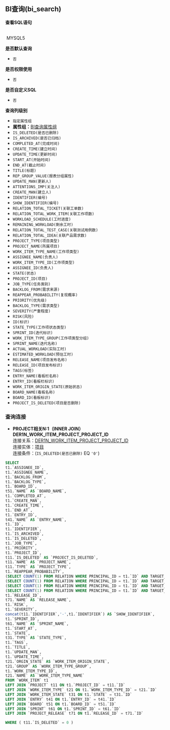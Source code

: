 ## BI查询(bi_search) <!-- {docsify-ignore-all} -->



<p class="panel-title"><b>查看SQL语句</b></p>
<br>

<el-row>
&nbsp;<el-tag @click="MYSQL5 = true">MYSQL5</el-tag>
</el-row>

<br>
<p class="panel-title"><b>是否默认查询</b></p>

* `否`

<p class="panel-title"><b>是否权限使用</b></p>

* `否`

<p class="panel-title"><b>是否自定义SQL</b></p>

* `否`

<p class="panel-title"><b>查询列级别</b></p>

* `指定属性组`
*  **属性组：**[BI查询属性组](#)
  * `IS_DELETED(是否已删除)`
  * `IS_ARCHIVED(是否已归档)`
  * `COMPLETED_AT(完成时间)`
  * `CREATE_TIME(建立时间)`
  * `UPDATE_TIME(更新时间)`
  * `START_AT(开始时间)`
  * `END_AT(截止时间)`
  * `TITLE(标题)`
  * `REP_GROUP_VALUE(报表分组属性)`
  * `UPDATE_MAN(更新人)`
  * `ATTENTIONS_IMP(关注人)`
  * `CREATE_MAN(建立人)`
  * `IDENTIFIER(编号)`
  * `SHOW_IDENTIFIER(编号)`
  * `RELATION_TOTAL_TICKET(关联工单数)`
  * `RELATION_TOTAL_WORK_ITEM(关联工作项数)`
  * `WORKLOAD_SCHEDULE(工时进度)`
  * `REMAINING_WORKLOAD(剩余工时)`
  * `RELATION_TOTAL_TEST_CASE(关联测试用例数)`
  * `RELATION_TOTAL_IDEA(关联产品需求数)`
  * `PROJECT_TYPE(项目类型)`
  * `PROJECT_NAME(所属项目)`
  * `WORK_ITEM_TYPE_NAME(工作项类型)`
  * `ASSIGNEE_NAME(负责人)`
  * `WORK_ITEM_TYPE_ID(工作项类型)`
  * `ASSIGNEE_ID(负责人)`
  * `STATE(状态)`
  * `PROJECT_ID(项目)`
  * `JOB_TYPE(任务类别)`
  * `BACKLOG_FROM(需求来源)`
  * `REAPPEAR_PROBABILITY(复现概率)`
  * `PRIORITY(优先级)`
  * `BACKLOG_TYPE(需求类型)`
  * `SEVERITY(严重程度)`
  * `RISK(风险)`
  * `ID(标识)`
  * `STATE_TYPE(工作项状态类型)`
  * `SPRINT_ID(迭代标识)`
  * `WORK_ITEM_TYPE_GROUP(工作项类型分组)`
  * `SPRINT_NAME(迭代名称)`
  * `ACTUAL_WORKLOAD(实际工时)`
  * `ESTIMATED_WORKLOAD(预估工时)`
  * `RELEASE_NAME(项目发布名称)`
  * `RELEASE_ID(项目发布标识)`
  * `TAGS(标签)`
  * `ENTRY_NAME(看板栏名称)`
  * `ENTRY_ID(看板栏标识)`
  * `WORK_ITEM_ORIGIN_STATE(原始状态)`
  * `BOARD_NAME(看板名称)`
  * `BOARD_ID(看板标识)`
  * `PROJECT_IS_DELETED(项目是否删除)`




### 查询连接
* **PROJECT相关N:1（INNER JOIN）DER1N_WORK_ITEM_PROJECT_PROJECT_ID**<br>
连接关系：[DER1N_WORK_ITEM_PROJECT_PROJECT_ID](der/DER1N_WORK_ITEM_PROJECT_PROJECT_ID)<br>
连接实体：[项目](module/ProjMgmt/project)<br>
连接条件：(`IS_DELETED(是否已删除)` EQ `'0'`)<br>




<el-dialog v-model="MYSQL5" title="MYSQL5">

```sql
SELECT
t1.`ASSIGNEE_ID`,
t1.`ASSIGNEE_NAME`,
t1.`BACKLOG_FROM`,
t1.`BACKLOG_TYPE`,
t1.`BOARD_ID`,
t51.`NAME` AS `BOARD_NAME`,
t1.`COMPLETED_AT`,
t1.`CREATE_MAN`,
t1.`CREATE_TIME`,
t1.`END_AT`,
t1.`ENTRY_ID`,
t41.`NAME` AS `ENTRY_NAME`,
t1.`ID`,
t1.`IDENTIFIER`,
t1.`IS_ARCHIVED`,
t1.`IS_DELETED`,
t1.`JOB_TYPE`,
t1.`PRIORITY`,
t1.`PROJECT_ID`,
t11.`IS_DELETED` AS `PROJECT_IS_DELETED`,
t11.`NAME` AS `PROJECT_NAME`,
t11.`TYPE` AS `PROJECT_TYPE`,
t1.`REAPPEAR_PROBABILITY`,
(SELECT COUNT(1) FROM RELATION WHERE PRINCIPAL_ID = t1.`ID` AND TARGET_TYPE ='IDEA') AS `RELATION_TOTAL_IDEA`,
(SELECT COUNT(1) FROM RELATION WHERE PRINCIPAL_ID = t1.`ID` AND TARGET_TYPE ='TEST_CASE') AS `RELATION_TOTAL_TEST_CASE`,
(SELECT COUNT(1) FROM RELATION WHERE PRINCIPAL_ID = t1.`ID` AND TARGET_TYPE ='TICKET') AS `RELATION_TOTAL_TICKET`,
(SELECT COUNT(1) FROM RELATION WHERE PRINCIPAL_ID = t1.`ID` AND TARGET_TYPE ='WORK_ITEM') AS `RELATION_TOTAL_WORK_ITEM`,
t1.`RELEASE_ID`,
t71.`NAME` AS `RELEASE_NAME`,
t1.`RISK`,
t1.`SEVERITY`,
concat(t11.`IDENTIFIER`,'-',t1.`IDENTIFIER`) AS `SHOW_IDENTIFIER`,
t1.`SPRINT_ID`,
t61.`NAME` AS `SPRINT_NAME`,
t1.`START_AT`,
t1.`STATE`,
t31.`TYPE` AS `STATE_TYPE`,
t1.`TAGS`,
t1.`TITLE`,
t1.`UPDATE_MAN`,
t1.`UPDATE_TIME`,
t21.`ORGIN_STATE` AS `WORK_ITEM_ORIGIN_STATE`,
t21.`GROUP` AS `WORK_ITEM_TYPE_GROUP`,
t1.`WORK_ITEM_TYPE_ID`,
t21.`NAME` AS `WORK_ITEM_TYPE_NAME`
FROM `WORK_ITEM` t1 
LEFT JOIN `PROJECT` t11 ON t1.`PROJECT_ID` = t11.`ID` 
LEFT JOIN `WORK_ITEM_TYPE` t21 ON t1.`WORK_ITEM_TYPE_ID` = t21.`ID` 
LEFT JOIN `WORK_ITEM_STATE` t31 ON t1.`STATE` = t31.`ID` 
LEFT JOIN `ENTRY` t41 ON t1.`ENTRY_ID` = t41.`ID` 
LEFT JOIN `BOARD` t51 ON t1.`BOARD_ID` = t51.`ID` 
LEFT JOIN `SPRINT` t61 ON t1.`SPRINT_ID` = t61.`ID` 
LEFT JOIN `PROJECT_RELEASE` t71 ON t1.`RELEASE_ID` = t71.`ID` 

WHERE ( t11.`IS_DELETED` = 0 )
```

</el-dialog>

<script>
 const { createApp } = Vue
  createApp({
    data() {
      return {
                MYSQL5 : false
        
      }
    },
    methods: {
    }
  }).use(ElementPlus).mount('#app')
</script>